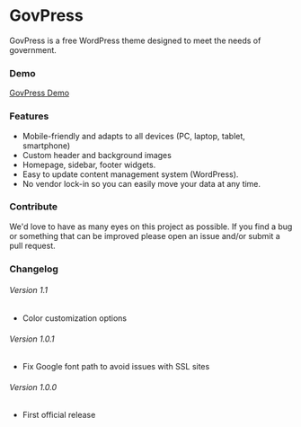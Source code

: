 # GovPress

GovPress is a free WordPress theme designed to meet the needs of government.

### Demo

[GovPress Demo](http://www.govpress.co)

### Features

* Mobile-friendly and adapts to all devices (PC, laptop, tablet, smartphone)
* Custom header and background images
* Homepage, sidebar, footer widgets.
* Easy to update content management system (WordPress).
* No vendor lock-in so you can easily move your data at any time.

### Contribute

We'd love to have as many eyes on this project as possible.  If you find a bug or something that can be improved please open an issue and/or submit a pull request.

### Changelog

###### Version 1.1

* Color customization options

###### Version 1.0.1

* Fix Google font path to avoid issues with SSL sites

###### Version 1.0.0

* First official release
